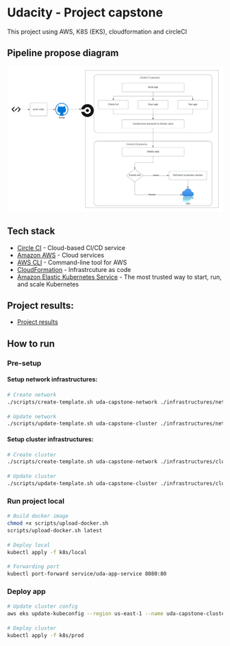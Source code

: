 # Udacity - Project capstone

This project using AWS, K8S (EKS), cloudformation and circleCI

## Pipeline propose diagram

![diagram](diagram.png)

## Tech stack

- [Circle CI](www.circleci.com) - Cloud-based CI/CD service
- [Amazon AWS](https://aws.amazon.com/) - Cloud services
- [AWS CLI](https://aws.amazon.com/cli/) - Command-line tool for AWS
- [CloudFormation](https://aws.amazon.com/cloudformation/) - Infrastrcuture as code
- [Amazon Elastic Kubernetes Service](https://aws.amazon.com/eks/) - The most trusted way to start, run, and scale Kubernetes

## Project results:

- [Project results](results/results.md)

## How to run

### Pre-setup

#### Setup network infrastructures:

```sh
# Create network
./scripts/create-template.sh uda-capstone-network ./infrastructures/network.yml ./infrastructures/network.json

# Update network
./scripts/update-template.sh uda-capstone-cluster ./infrastructures/network.yml ./infrastructures/network.json
```

#### Setup cluster infrastructures:

```sh
# Create cluster
./scripts/create-template.sh uda-capstone-network ./infrastructures/cluster.yml ./infrastructures/cluster.json

# Update cluster
./scripts/update-template.sh uda-capstone-cluster ./infrastructures/cluster.yml ./infrastructures/cluster.json
```

### Run project local

```sh
# Build docker image
chmod +x scripts/upload-docker.sh
scripts/upload-docker.sh latest

# Deploy local
kubectl apply -f k8s/local

# Forwarding port
kubectl port-forward service/uda-app-service 8080:80
```

### Deploy app

```sh
# Update cluster config
aws eks update-kubeconfig --region us-east-1 --name uda-capstone-cluster

# Deploy cluster
kubectl apply -f k8s/prod
```
